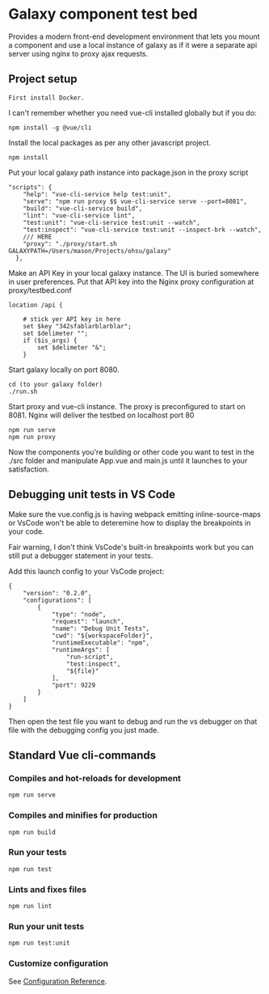# Galaxy component test bed

Provides a modern front-end development environment that lets you mount a component and use a local instance of galaxy
as if it were a separate api server using nginx to proxy ajax requests.


## Project setup

```
First install Docker.
```

I can't remember whether you need vue-cli installed globally but if you do:

```
npm install -g @vue/cli
```

Install the local packages as per any other javascript project.

```
npm install
```


Put your local galaxy path instance into package.json in the proxy script

```
"scripts": {
    "help": "vue-cli-service help test:unit",
    "serve": "npm run proxy $$ vue-cli-service serve --port=8081",
    "build": "vue-cli-service build",
    "lint": "vue-cli-service lint",
    "test:unit": "vue-cli-service test:unit --watch",
    "test:inspect": "vue-cli-service test:unit --inspect-brk --watch",
    /// HERE
    "proxy": "./proxy/start.sh GALAXYPATH=/Users/mason/Projects/ohsu/galaxy"
  },
```

Make an API Key in your local galaxy instance. The UI is buried somewhere in user preferences.
Put that API key into the Nginx proxy configuration at proxy/testbed.conf

```
location /api {

    # stick yer API key in here
    set $key "342sfablarblarblar";
    set $delimeter "";
    if ($is_args) {
        set $delimeter "&";
    }
```




Start galaxy locally on port 8080.

```
cd (to your galaxy folder)
./run.sh
```

Start proxy and vue-cli instance. The proxy is preconfigured to start on 8081. Nginx will deliver the testbed on localhost port 80

```
npm run serve
npm run proxy
```

Now the components you're building or other code you want to test in the ./src folder and manipulate App.vue and main.js until it
launches to your satisfaction.




## Debugging unit tests in VS Code

Make sure the vue.config.js is having webpack emitting inline-source-maps or VsCode won't be able to deteremine how to
display the breakpoints in your code.

Fair warning, I don't think VsCode's built-in breakpoints work but you can still put a debugger statement in your tests.

Add this launch config to your VsCode project:

```
{
    "version": "0.2.0",
    "configurations": [
        {
            "type": "node",
            "request": "launch",
            "name": "Debug Unit Tests",
            "cwd": "${workspaceFolder}",
            "runtimeExecutable": "npm",
            "runtimeArgs": [
                "run-script",
                "test:inspect",
                "${file}"
            ],
            "port": 9229
        }
    ]
}
```

Then open the test file you want to debug and run the vs debugger on that file with the debugging config you just made.



## Standard Vue cli-commands

### Compiles and hot-reloads for development
```
npm run serve
```

### Compiles and minifies for production
```
npm run build
```

### Run your tests
```
npm run test
```

### Lints and fixes files
```
npm run lint
```

### Run your unit tests
```
npm run test:unit
```

### Customize configuration
See [Configuration Reference](https://cli.vuejs.org/config/).
